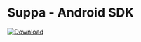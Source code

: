 # Suppa - Android SDK

[ ![Download](https://img.shields.io/maven-central/v/ai.suppa/suppa-android?label=Download) ](https://central.sonatype.com/artifact/ai.suppa/suppa-android)
